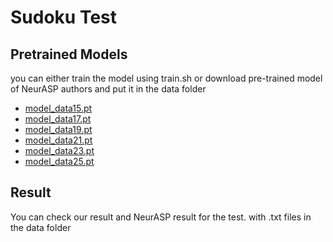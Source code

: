 # Sudoku Test
## Pretrained Models

you can either train the model using train.sh or download pre-trained model of NeurASP authors and put it in the data folder 
* [model_data15.pt](https://www.dropbox.com/s/f87xpqps2cmgd96/model_data15.pt?dl=1)
* [model_data17.pt](https://www.dropbox.com/s/hhkw6kp35vq14h7/model_data17.pt?dl=1)
* [model_data19.pt](https://www.dropbox.com/s/kh3p717tcrnpays/model_data19.pt?dl=1)
* [model_data21.pt](https://www.dropbox.com/s/dun6dhe4uwh2vs9/model_data21.pt?dl=1)
* [model_data23.pt](https://www.dropbox.com/s/za2zz6rqy5z6yss/model_data23.pt?dl=1)
* [model_data25.pt](https://www.dropbox.com/s/a0t2n0yagpfbgtc/model_data25.pt?dl=1)


## Result 
You can check our result and NeurASP result for the test. with .txt files in the data folder
